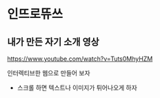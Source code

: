 # 인뜨로뜌쓰

## 내가 만든 자기 소개 영상

https://www.youtube.com/watch?v=Tuts0MhyHZM

인터렉티브한 웹으로 만들어 보자


* 스크롤 하면 텍스트나 이미지가 튀어나오게 하자